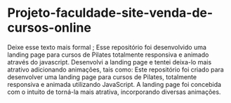# Projeto-faculdade-site-venda-de-cursos-online
 Deixe esse texto mais formal ; Esse repositório foi desenvolvido uma landing page para cursos de Pilates totalmente responsiva e animado através do javascript. Desenvolvi a landing page e tentei deixa-lo mais atrativo adicionando animações, tais como: Este repositório foi criado para desenvolver uma landing page para cursos de Pilates, totalmente responsiva e animada utilizando JavaScript. A landing page foi concebida com o intuito de torná-la mais atrativa, incorporando diversas animações.
